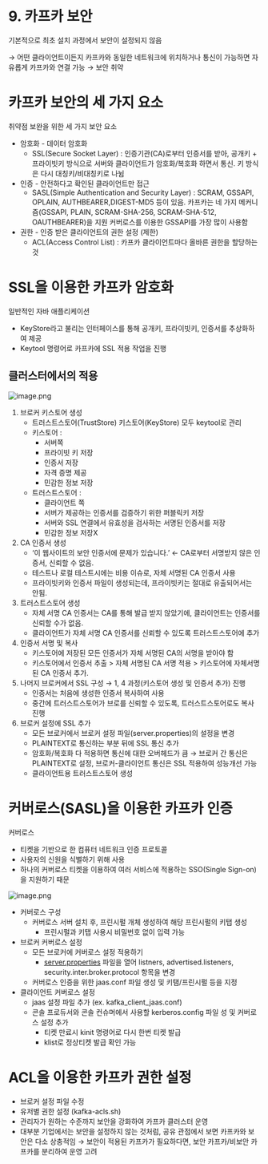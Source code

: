 # 9. 카프카 보안
기본적으로 최초 설치 과정에서 보안이 설정되지 않음

→ 어떤 클라이언트이든지 카프카와 동일한 네트워크에 위치하거나 통신이 가능하면 자유롭게 카프카와 연결 가능
→ 보안 취약

# 카프카 보안의 세 가지 요소

취약점 보완을 위한 세 가지 보안 요소

- 암호화 - 데이터 암호화
    - SSL(Secure Socket Layer) 
    : 인증기관(CA)로부터 인증서를 받아, 공개키 + 프라이빗키 방식으로 서버와 클라이언트가 암호화/복호화 하면서 통신. 키 방식은 다시 대칭키/비대칭키로 나뉨
- 인증 - 안전하다고 확인된 클라이언트만 접근
    - SASL(Simple Authentication and Security Layer)
    : SCRAM, GSSAPI, OPLAIN, AUTHBEARER,DIGEST-MD5 등이 있음.
    카프카는 네 가지 메커니즘(GSSAPI, PLAIN, SCRAM-SHA-256, SCRAM-SHA-512, OAUTHBEARER)을 지원
    커버로스를 이용한 GSSAPI를 가장 많이 사용함
- 권한 - 인증 받은 클라이언트의 권한 설정 (제한)
    - ACL(Access Control List)
    : 카프카 클라이언트마다 올바른 권한을 할당하는 것

# SSL을 이용한 카프카 암호화

일반적인 자바 애플리케이션 

- KeyStore라고 불리는 인터페이스를 통해 공개키, 프라이빗키, 인증서를 추상화하여 제공
- Keytool 명령어로 카프카에 SSL 적용 작업을 진행

## 클러스터에서의 적용

![image.png](https://prod-files-secure.s3.us-west-2.amazonaws.com/eaed1971-9b3c-404b-87e9-36186eb57863/5519cc9e-e61d-421d-9351-94d212da3746/image.png)

1. 브로커 키스토어 생성
    - 트러스트스토어(TrustStore) 키스토어(KeyStore) 모두 keytool로 관리
    - 키스토어 :
        - 서버쪽
        - 프라이빗 키 저장
        - 인증서 저장
        - 자격 증명 제공
        - 민감한 정보 저장
    - 트러스트스토어 :
        - 클라이언트 쪽
        - 서버가 제공하는 인증서를 검증하기 위한 퍼블릭키 저장
        - 서버와 SSL 연결에서 유효성을 검사하는 서명된 인증서를 저장
        - 민감한 정보 저장X
2. CA 인증서 생성
    - ‘이 웹사이트의 보안 인증서에 문제가 있습니다.’  ← CA로부터 서명받지 않은 인증서, 신뢰할 수 없음.
    - 테스트나 로컬 테스트시에는 비용 이슈로, 자체 서명된 CA 인증서 사용
    - 프라이빗키와 인증서 파일이 생성되는데, 프라이빗키는 절대로 유출되어서는 안됨.
3. 트러스트스토어 생성
    - 자체 서명 CA 인증서는 CA를 통해 발급 받지 않았기에, 클라이언트는 인증서를 신뢰할 수가 없음.
    - 클라이언트가 자체 서명 CA 인증서를 신뢰할 수 있도록 트러스트스토어에 추가
4. 인증서 서명 및 복사
    - 키스토어에 저장된 모든 인증서가 자체 서명된 CA의 서명을 받아야 함
    - 키스토어에서 인증서 추출 > 자체 서명된 CA 서명 적용 > 키스토어에 자체서명된 CA 인증서 추가.
5. 나머지 브로커에서 SSL 구성 → 1, 4 과정(키스토어 생성 및 인증서 추가) 진행
    - 인증서는 처음에 생성한 인증서 복사하여 사용
    - 중간에 트러스트스토어가 브로를 신뢰할 수 있도록, 트러스트스토어로도 복사 진행
6. 브로커 설정에 SSL 추가
    - 모든 브로커에서 브로커 설정 파일(server.properties)의 설정을 변경
    - PLAINTEXT로 통신하는 부분 뒤에 SSL 통신 추가
    - 암호화/복호화 다 적용하면 통신에 대한 오버헤드가 큼 → 브로커 간 통신은 PLAINTEXT로 설정, 브로커-클라이언트 통신은 SSL 적용하여 성능개선 가능
    - 클라이언트용 트러스트스토어 생성

# 커버로스(SASL)을 이용한 카프카 인증

커버로스

- 티켓을 기반으로 한 컴퓨터 네트워크 인증 프로토콜
- 사용자의 신원을 식별하기 위해 사용
- 하나의 커버로스 티켓을 이용하여 여러 서비스에 적용하는 SSO(Single Sign-on)을 지원하기 때문

![image.png](https://prod-files-secure.s3.us-west-2.amazonaws.com/eaed1971-9b3c-404b-87e9-36186eb57863/058cbf2f-fe3d-45ff-bfc0-bb9d6d22455a/image.png)

- 커버로스 구성
    - 커버로스 서버 설치 후, 프린시펄 개체 생성하여 해당 프린시펄의 키탭 생성
        - 프린시펄과 키탭 사용시 비밀번호 없이 입력 가능
- 브로커 커버로스 설정
    - 모든 브로커에 커버로스 설정 적용하기
        - [server.properties](http://server.properties) 파일을 열어 listners, advertised.listeners, security.inter.broker.protocol 항목을 변경
    - 커버로스 인증을 위한 jaas.conf 파일 생성 및 키탬/프린시펄 등을 지정
- 클라이언트 커버로스 설정
    - jaas 설정 파일 추가 (ex. kafka_client_jaas.conf)
    - 콘솔 프로듀서와 콘솔 컨슈머에서 사용할 kerberos.config 파일 성 및 커버로스 설정 추가
        - 티켓 만료시 kinit 명령어로 다시 한번 티켓 발급
        - klist로 정상티켓 발급 확인 가능

# ACL을 이용한 카프카 권한 설정

- 브로커 설정 파일 수정
- 유저별 권한 설정 (kafka-acls.sh)
- 관리자가 원하는 수준까지 보안을 강화하여 카프카 클러스터 운영
- 대부분 기업에서는 보안을 설정하지 않는 것처럼, 공유 관점에서 보면 카프카와 보안은 다소 상충적임 → 보안이 적용된 카프카가 필요하다면, 보안 카프카/비보안 카프카를 분리하여 운영 고려